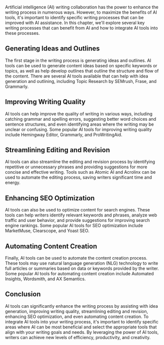 
Artificial intelligence (AI) writing collaboration has the power to enhance the writing process in numerous ways. However, to maximize the benefits of AI tools, it's important to identify specific writing processes that can be improved with AI assistance. In this chapter, we'll explore several key writing processes that can benefit from AI and how to integrate AI tools into these processes.

Generating Ideas and Outlines
-----------------------------

The first stage in the writing process is generating ideas and outlines. AI tools can be used to generate content ideas based on specific keywords or topics, as well as help develop outlines that outline the structure and flow of the content. There are several AI tools available that can help with idea generation and outlining, including Topic Research by SEMrush, Frase, and Grammarly.

Improving Writing Quality
-------------------------

AI tools can help improve the quality of writing in various ways, including catching grammar and spelling errors, suggesting better word choices and sentence structures, and even identifying areas where the writing may be unclear or confusing. Some popular AI tools for improving writing quality include Hemingway Editor, Grammarly, and ProWritingAid.

Streamlining Editing and Revision
---------------------------------

AI tools can also streamline the editing and revision process by identifying repetitive or unnecessary phrases and providing suggestions for more concise and effective writing. Tools such as Atomic AI and Acrolinx can be used to automate the editing process, saving writers significant time and energy.

Enhancing SEO Optimization
--------------------------

AI tools can also be used to optimize content for search engines. These tools can help writers identify relevant keywords and phrases, analyze web traffic and user behavior, and provide suggestions for improving search engine rankings. Some popular AI tools for SEO optimization include MarketMuse, Clearscope, and Yoast SEO.

Automating Content Creation
---------------------------

Finally, AI tools can be used to automate the content creation process. These tools may use natural language generation (NLG) technology to write full articles or summaries based on data or keywords provided by the writer. Some popular AI tools for automating content creation include Automated Insights, Wordsmith, and AX Semantics.

Conclusion
----------

AI tools can significantly enhance the writing process by assisting with idea generation, improving writing quality, streamlining editing and revision, enhancing SEO optimization, and even automating content creation. To integrate AI tools into your writing process, it's important to identify specific areas where AI can be most beneficial and select the appropriate tools that align with your writing goals and needs. By leveraging the power of AI tools, writers can achieve new levels of efficiency, productivity, and creativity.
